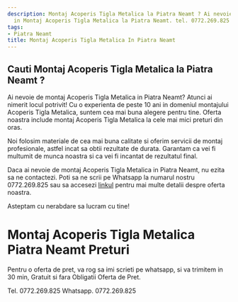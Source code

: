 ```yaml
---
description: Montaj Acoperis Tigla Metalica la Piatra Neamt ? Ai nevoie de un profesionist
  in Montaj Acoperis Tigla Metalica la Piatra Neamt. tel. 0772.269.825
tags:
- Piatra Neamt
title: Montaj Acoperis Tigla Metalica In Piatra Neamt
---
```



## Cauti Montaj Acoperis Tigla Metalica la Piatra Neamt ?

Ai nevoie de montaj Acoperis Tigla Metalica in Piatra Neamt? Atunci ai nimerit locul potrivit! Cu o experienta de peste 10 ani in domeniul montajului Acoperis Tigla Metalica, suntem cea mai buna alegere pentru tine. Oferta noastra include montaj Acoperis Tigla Metalica la cele mai mici preturi din oras. 

Noi folosim materiale de cea mai buna calitate si oferim servicii de montaj profesionale, astfel incat sa obtii rezultate de durata. Garantam ca vei fi multumit de munca noastra si ca vei fi incantat de rezultatul final.

Daca ai nevoie de montaj Acoperis Tigla Metalica in Piatra Neamt, nu ezita sa ne contactezi. Poti sa ne scrii pe Whatsapp la numarul nostru 0772.269.825 sau sa accesezi <a href="https://www.example.com/montaj-acoperis-tigla-metalica-piatra-neamt">linkul</a> pentru mai multe detalii despre oferta noastra. 

Asteptam cu nerabdare sa lucram cu tine!

# Montaj Acoperis Tigla Metalica Piatra Neamt Preturi
Pentru o oferta de pret, va rog sa imi scrieti pe whatsapp, si va trimitem in 30 min, Gratuit si fara Obligatii Oferta de Pret.

Tel. 0772.269.825
Whatsapp. 0772.269.825